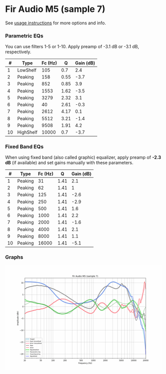 # Fir Audio M5 (sample 7)
See [usage instructions](https://github.com/jaakkopasanen/AutoEq#usage) for more options and info.

### Parametric EQs
You can use filters 1-5 or 1-10. Apply preamp of -3.1 dB or -3.1 dB, respectively.

|   # | Type      |   Fc (Hz) |    Q |   Gain (dB) |
|-----|-----------|-----------|------|-------------|
|   1 | LowShelf  |       105 | 0.7  |         2.4 |
|   2 | Peaking   |       158 | 0.55 |        -3.7 |
|   3 | Peaking   |       852 | 0.85 |         3.9 |
|   4 | Peaking   |      1553 | 1.62 |        -3.5 |
|   5 | Peaking   |      3279 | 2.32 |         3.1 |
|   6 | Peaking   |        40 | 2.61 |        -0.3 |
|   7 | Peaking   |      2612 | 4.17 |         0.1 |
|   8 | Peaking   |      5512 | 3.21 |        -1.4 |
|   9 | Peaking   |      9508 | 1.91 |         4.2 |
|  10 | HighShelf |     10000 | 0.7  |        -3.7 |

### Fixed Band EQs
When using fixed band (also called graphic) equalizer, apply preamp of **-2.3 dB** (if available) and set gains manually with these parameters.

|   # | Type    |   Fc (Hz) |    Q |   Gain (dB) |
|-----|---------|-----------|------|-------------|
|   1 | Peaking |        31 | 1.41 |         2.1 |
|   2 | Peaking |        62 | 1.41 |         1   |
|   3 | Peaking |       125 | 1.41 |        -2.6 |
|   4 | Peaking |       250 | 1.41 |        -2.9 |
|   5 | Peaking |       500 | 1.41 |         1.6 |
|   6 | Peaking |      1000 | 1.41 |         2.2 |
|   7 | Peaking |      2000 | 1.41 |        -1.6 |
|   8 | Peaking |      4000 | 1.41 |         2.1 |
|   9 | Peaking |      8000 | 1.41 |         1.1 |
|  10 | Peaking |     16000 | 1.41 |        -5.1 |

### Graphs
![](./Fir%20Audio%20M5%20(sample%207).png)
